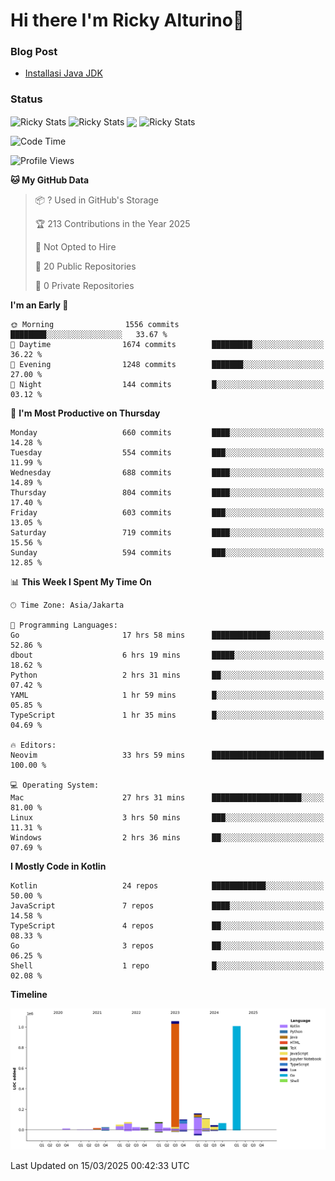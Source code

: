 # Hi there I'm Ricky Alturino👋

### Blog Post

<!-- BLOG-POST-LIST:START -->

- [Installasi Java JDK](https://onirutla.medium.com/installasi-java-jdk-ec701beeb5cb?source=rss-d9d81c918cc9------2)
<!-- BLOG-POST-LIST:END -->

### Status

<img align="center" alt="Ricky Stats" src="https://github-readme-stats.vercel.app/api?username=Alturino&theme=dark&show_icons=true&hide_border=false" />
<img align="center" alt="Ricky Stats" src="https://github-readme-stats.vercel.app/api/top-langs/?username=Alturino&theme=dark&show_icons=true&layout=compact"/>
<img align="center" width="640px" src="https://github-readme-stats.vercel.app/api/wakatime?username=Alturino&layout=compact&hide_border=true&theme=dark">
<img align="center" alt="Ricky Stats" src="https://leetcard.jacoblin.cool/onirutla?border=0&radius=20&ext=activity"/>

<!--START_SECTION:waka-->
![Code Time](http://img.shields.io/badge/Code%20Time-1%2C060%20hrs%2055%20mins-blue)

![Profile Views](http://img.shields.io/badge/Profile%20Views-0-blue)

**🐱 My GitHub Data** 

> 📦 ? Used in GitHub's Storage 
 > 
> 🏆 213 Contributions in the Year 2025
 > 
> 🚫 Not Opted to Hire
 > 
> 📜 20 Public Repositories 
 > 
> 🔑 0 Private Repositories 
 > 
**I'm an Early 🐤** 

```text
🌞 Morning                1556 commits        ████████░░░░░░░░░░░░░░░░░   33.67 % 
🌆 Daytime                1674 commits        █████████░░░░░░░░░░░░░░░░   36.22 % 
🌃 Evening                1248 commits        ███████░░░░░░░░░░░░░░░░░░   27.00 % 
🌙 Night                  144 commits         █░░░░░░░░░░░░░░░░░░░░░░░░   03.12 % 
```
📅 **I'm Most Productive on Thursday** 

```text
Monday                   660 commits         ████░░░░░░░░░░░░░░░░░░░░░   14.28 % 
Tuesday                  554 commits         ███░░░░░░░░░░░░░░░░░░░░░░   11.99 % 
Wednesday                688 commits         ████░░░░░░░░░░░░░░░░░░░░░   14.89 % 
Thursday                 804 commits         ████░░░░░░░░░░░░░░░░░░░░░   17.40 % 
Friday                   603 commits         ███░░░░░░░░░░░░░░░░░░░░░░   13.05 % 
Saturday                 719 commits         ████░░░░░░░░░░░░░░░░░░░░░   15.56 % 
Sunday                   594 commits         ███░░░░░░░░░░░░░░░░░░░░░░   12.85 % 
```


📊 **This Week I Spent My Time On** 

```text
🕑︎ Time Zone: Asia/Jakarta

💬 Programming Languages: 
Go                       17 hrs 58 mins      █████████████░░░░░░░░░░░░   52.86 % 
dbout                    6 hrs 19 mins       █████░░░░░░░░░░░░░░░░░░░░   18.62 % 
Python                   2 hrs 31 mins       ██░░░░░░░░░░░░░░░░░░░░░░░   07.42 % 
YAML                     1 hr 59 mins        █░░░░░░░░░░░░░░░░░░░░░░░░   05.85 % 
TypeScript               1 hr 35 mins        █░░░░░░░░░░░░░░░░░░░░░░░░   04.69 % 

🔥 Editors: 
Neovim                   33 hrs 59 mins      █████████████████████████   100.00 % 

💻 Operating System: 
Mac                      27 hrs 31 mins      ████████████████████░░░░░   81.00 % 
Linux                    3 hrs 50 mins       ███░░░░░░░░░░░░░░░░░░░░░░   11.31 % 
Windows                  2 hrs 36 mins       ██░░░░░░░░░░░░░░░░░░░░░░░   07.69 % 
```

**I Mostly Code in Kotlin** 

```text
Kotlin                   24 repos            ████████████░░░░░░░░░░░░░   50.00 % 
JavaScript               7 repos             ████░░░░░░░░░░░░░░░░░░░░░   14.58 % 
TypeScript               4 repos             ██░░░░░░░░░░░░░░░░░░░░░░░   08.33 % 
Go                       3 repos             ██░░░░░░░░░░░░░░░░░░░░░░░   06.25 % 
Shell                    1 repo              █░░░░░░░░░░░░░░░░░░░░░░░░   02.08 % 
```



**Timeline**

![Lines of Code chart](https://raw.githubusercontent.com/Alturino/Alturino/main/assets/bar_graph.png)


 Last Updated on 15/03/2025 00:42:33 UTC
<!--END_SECTION:waka-->
